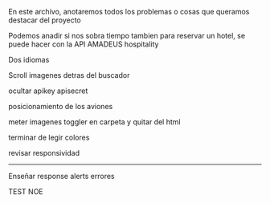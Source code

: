 En este archivo, anotaremos todos los problemas o cosas que queramos destacar del proyecto

Podemos anadir si nos sobra tiempo tambien para reservar un hotel, se puede hacer con la API AMADEUS hospitality

Dos idiomas

Scroll imagenes detras del buscador

ocultar apikey apisecret

posicionamiento de los aviones

meter imagenes toggler en carpeta y quitar del html

terminar de legir colores

revisar responsividad 

-----------------------


Enseñar response
alerts errores 

TEST NOE 